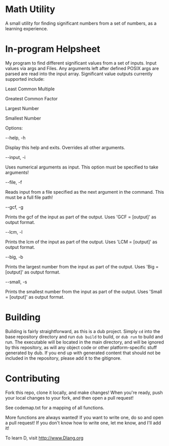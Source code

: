 # Math Utility
A small utility for finding significant numbers from a set of numbers, as a learning experience.

# In-program Helpsheet
My program to find different significant values from a set of inputs.
Input values via args and Files. Any arguments left after defined POSIX args are parsed
are read into the input array.
Significant value outputs currently supported include:

   Least Common Multiple
	
   Greatest Common Factor
   
   Largest Number
   
   Smallest Number

Options:

--help, -h

  Display this help and exits. Overrides all other arguments.

--input, -i

   Uses numerical arguments as input. This option must be specified to take arguments!

--file, -f

   Reads input from a file specified as the next argument in the command. This must be a full file path!

--gcf, -g

   Prints the gcf of the input as part of the output. Uses 'GCF = [output]' as output format.

--lcm, -l

  Prints the lcm of the input as part of the output. Uses 'LCM = [output]' as output format.

--big, -b

  Prints the largest number from the input as part of the output. Uses 'Big = [output]' as output format.

--small, -s

  Prints the smallest number from the input as part of the output. Uses 'Small = [output]' as output format.

# Building
Building is fairly straightforward, as this is a dub project. Simply ```cd``` into the base repository directory and run ```dub build``` to build, or ```dub run``` to build and run. The executable will be located in the main directory, and will be ignored by this repository, as will any object code or other platform-specific stuff generated by dub. If you end up with generated content that should not be included in the repository, please add it to the gitignore.

# Contributing
Fork this repo, clone it locally, and make changes! When you're ready, push your local changes to your fork, and then open a pull request!

See codemap.txt for a mapping of all functions.

More functions are always wanted! If you want to write one, do so and open a pull request! If you don't know how to write one, let me know, and I'll add it!

To learn D, visit http://www.Dlang.org
